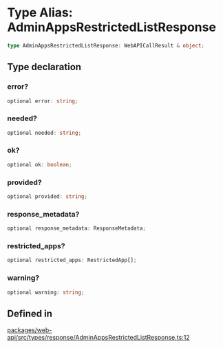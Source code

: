 # Type Alias: AdminAppsRestrictedListResponse

```ts
type AdminAppsRestrictedListResponse: WebAPICallResult & object;
```

## Type declaration

### error?

```ts
optional error: string;
```

### needed?

```ts
optional needed: string;
```

### ok?

```ts
optional ok: boolean;
```

### provided?

```ts
optional provided: string;
```

### response\_metadata?

```ts
optional response_metadata: ResponseMetadata;
```

### restricted\_apps?

```ts
optional restricted_apps: RestrictedApp[];
```

### warning?

```ts
optional warning: string;
```

## Defined in

[packages/web-api/src/types/response/AdminAppsRestrictedListResponse.ts:12](https://github.com/slackapi/node-slack-sdk/blob/7b348598b763c2b7545d1042b5f0429775cfa62c/packages/web-api/src/types/response/AdminAppsRestrictedListResponse.ts#L12)
